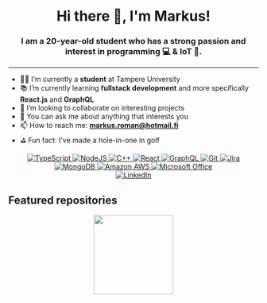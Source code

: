 <p align="center">
    <h1 align="center">Hi there 👋, I'm Markus!</h1>
    <h3 align="center">
        I am a 20-year-old student who has a strong passion and interest in programming 💻 & IoT 📱.
    </h3>
</p>

---

- 👨‍🎓 I’m currently a **student** at Tampere University
- 📚 I’m currently learning **fullstack development** and more specifically **React.js** and **GraphQL**
- 👬 I’m looking to collaborate on interesting projects
- 💬 You can ask me about anything that interests you
- 📫 How to reach me: **markus.roman@hotmail.fi**
- ⛳️ Fun fact: I've made a hole-in-one in golf

<div align="center">
    <a href="https://www.typescriptlang.org/">
        <img alt="TypeScript" src="https://img.shields.io/badge/TypeScript-007ACC?logo=typescript&logoColor=white&style=for-the-badge" />
    </a>
    <a href="https://nodejs.org/en/">
        <img alt="NodeJS" src="https://img.shields.io/badge/NodeJS-339933?logo=node-dot-js&logoColor=white&style=for-the-badge" />
    </a>
    <a href="https://www.cplusplus.com/">
        <img alt="C++" src="https://img.shields.io/badge/Cplusplus-00599C?logo=cplusplus&logoColor=white&style=for-the-badge" />
    </a>
    <a href="https://reactjs.org/">
        <img alt="React" src="https://img.shields.io/badge/React-61DAFB?logo=react&logoColor=white&style=for-the-badge" />
    </a>
    <a href="https://graphql.org/">
        <img alt="GraphQL" src="https://img.shields.io/badge/GraphQL-E10098?logo=graphql&logoColor=white&style=for-the-badge" />
    </a>
    <a href="https://git-scm.com/">
        <img alt="Git" src="https://img.shields.io/badge/Git-F05032?logo=git&logoColor=white&style=for-the-badge" />
    </a>
    <a href="https://www.atlassian.com/software/jira">
        <img alt="Jira" src="https://img.shields.io/badge/Jira-0052CC?logo=jira&logoColor=white&style=for-the-badge" />
    </a>
    <a href="https://www.mongodb.com/">
        <img alt="MongoDB" src="https://img.shields.io/badge/MongoDB-47A248?logo=mongodb&logoColor=white&style=for-the-badge" />
    </a>
    <a href="https://aws.amazon.com/">
        <img alt="Amazon AWS" src="https://img.shields.io/badge/AWS-232F3E?logo=amazonaws&logoColor=white&style=for-the-badge" />
    </a>
    <a href="https://www.office.com/">
        <img alt="Microsoft Office" src="https://img.shields.io/badge/Microsoft-Office-D83B01?logo=microsoftoffice&logoColor=white&style=for-the-badge" />
    </a>
    <br/>
    <a href="https://www.linkedin.com/in/markus-roman/">
        <img alt="LinkedIn" src="https://img.shields.io/badge/LinkedIn-0077B5?logo=linkedin&logoColor=white&style=for-the-badge" />
    </a>
</div>


## Featured repositories

<div align="center">
    <a href="https://github.com/JonesTPG/fullstack-theme-base">
    <img height="160px" src="https://github-readme-stats.vercel.app/api/pin/?username=JonesTPG&repo=fullstack-theme-base&title_color=fff&icon_color=24a4ff&text_color=9f9f9f&bg_color=151515" />
    </a>
</div>
